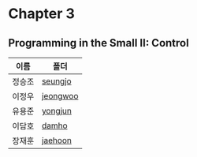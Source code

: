 # Chapter 3

## Programming in the Small II: Control



| 이름   | 폴더                   |
| ------ | ---------------------- |
| 정승조 | [seungjo](./seungjo)   |
| 이정우 | [jeongwoo](./jeongwoo) |
| 유용준 | [yongjun](./yongjun)   |
| 이담호 | [damho](./damho)       |
| 장재훈 | [jaehoon](./jaehoon)   |

